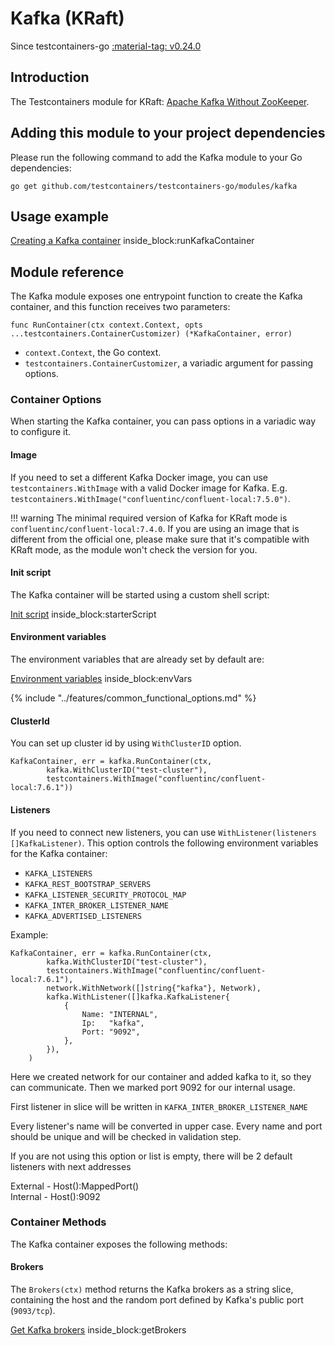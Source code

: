 # Kafka (KRaft)

Since testcontainers-go <a href="https://github.com/testcontainers/testcontainers-go/releases/tag/v0.24.0"><span class="tc-version">:material-tag: v0.24.0</span></a>

## Introduction

The Testcontainers module for KRaft: [Apache Kafka Without ZooKeeper](https://developer.confluent.io/learn/kraft).

## Adding this module to your project dependencies

Please run the following command to add the Kafka module to your Go dependencies:

```
go get github.com/testcontainers/testcontainers-go/modules/kafka
```

## Usage example

<!--codeinclude-->
[Creating a Kafka container](../../modules/kafka/examples_test.go) inside_block:runKafkaContainer
<!--/codeinclude-->

## Module reference

The Kafka module exposes one entrypoint function to create the Kafka container, and this function receives two parameters:

```golang
func RunContainer(ctx context.Context, opts ...testcontainers.ContainerCustomizer) (*KafkaContainer, error)
```

- `context.Context`, the Go context.
- `testcontainers.ContainerCustomizer`, a variadic argument for passing options.

### Container Options

When starting the Kafka container, you can pass options in a variadic way to configure it.

#### Image

If you need to set a different Kafka Docker image, you can use `testcontainers.WithImage` with a valid Docker image
for Kafka. E.g. `testcontainers.WithImage("confluentinc/confluent-local:7.5.0")`.

!!! warning
    The minimal required version of Kafka for KRaft mode is `confluentinc/confluent-local:7.4.0`. If you are using an image that
    is different from the official one, please make sure that it's compatible with KRaft mode, as the module won't check
    the version for you.

#### Init script

The Kafka container will be started using a custom shell script:

<!--codeinclude-->
[Init script](../../modules/kafka/kafka.go) inside_block:starterScript
<!--/codeinclude-->

#### Environment variables

The environment variables that are already set by default are:

<!--codeinclude-->
[Environment variables](../../modules/kafka/kafka.go) inside_block:envVars
<!--/codeinclude-->

{% include "../features/common_functional_options.md" %}


#### ClusterId

You can set up cluster id by using `WithClusterID` option.

```
KafkaContainer, err = kafka.RunContainer(ctx,
		kafka.WithClusterID("test-cluster"),
		testcontainers.WithImage("confluentinc/confluent-local:7.6.1"))
```

#### Listeners

If you need to connect new listeners, you can use `WithListener(listeners []KafkaListener)`. 
This option controls the following environment variables for the Kafka container: 
- `KAFKA_LISTENERS`
- `KAFKA_REST_BOOTSTRAP_SERVERS`
- `KAFKA_LISTENER_SECURITY_PROTOCOL_MAP`
- `KAFKA_INTER_BROKER_LISTENER_NAME`
- `KAFKA_ADVERTISED_LISTENERS`

Example:
```
KafkaContainer, err = kafka.RunContainer(ctx,
		kafka.WithClusterID("test-cluster"),
		testcontainers.WithImage("confluentinc/confluent-local:7.6.1"),
		network.WithNetwork([]string{"kafka"}, Network),
		kafka.WithListener([]kafka.KafkaListener{
			{
				Name: "INTERNAL",
				Ip:   "kafka",
				Port: "9092",
			},
		}),
	)
```

Here we created network for our container and added kafka to it, so they can communicate. Then we marked port 9092 for our internal usage.

First listener in slice will be written in `KAFKA_INTER_BROKER_LISTENER_NAME`  

Every listener's name will be converted in upper case. Every name and port should be unique and will be checked in validation step.

If you are not using this option or list is empty, there will be 2 default listeners with next addresses

External - Host():MappedPort()  
Internal - Host():9092

### Container Methods

The Kafka container exposes the following methods:

#### Brokers

The `Brokers(ctx)` method returns the Kafka brokers as a string slice, containing the host and the random port defined by Kafka's public port (`9093/tcp`).

<!--codeinclude-->
[Get Kafka brokers](../../modules/kafka/kafka_test.go) inside_block:getBrokers
<!--/codeinclude-->